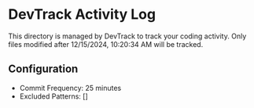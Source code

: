 # DevTrack Activity Log

This directory is managed by DevTrack to track your coding activity.
Only files modified after 12/15/2024, 10:20:34 AM will be tracked.

## Configuration
- Commit Frequency: 25 minutes
- Excluded Patterns: []
